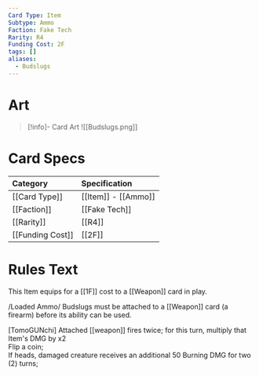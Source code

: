 ```yaml
---
Card Type: Item
Subtype: Ammo
Faction: Fake Tech
Rarity: R4
Funding Cost: 2F
tags: []
aliases:
  - Budslugs
---
```

# Art

> [!info]- Card Art
> ![[Budslugs.png]]

# Card Specs

| Category | Specification| 
| :--- | :--- |
| [[Card Type]] | [[Item]] - [[Ammo]] |  
| [[Faction]] | [[Fake Tech]] |  
| [[Rarity]] | [[R4]] |  
| [[Funding Cost]] | [[2F]] |  

# Rules Text  

This Item equips for a [[1F]] cost to a [[Weapon]] card in play.  

/Loaded Ammo/ Budslugs must be attached to a [[Weapon]] card (a firearm) before its ability can be used.  

[TomoGUNchi] Attached [[weapon]] fires twice; for this turn, multiply that Item's DMG by x2  
Flip a coin;  
If heads, damaged creature receives an additional 50 Burning DMG for two (2) turns;  


